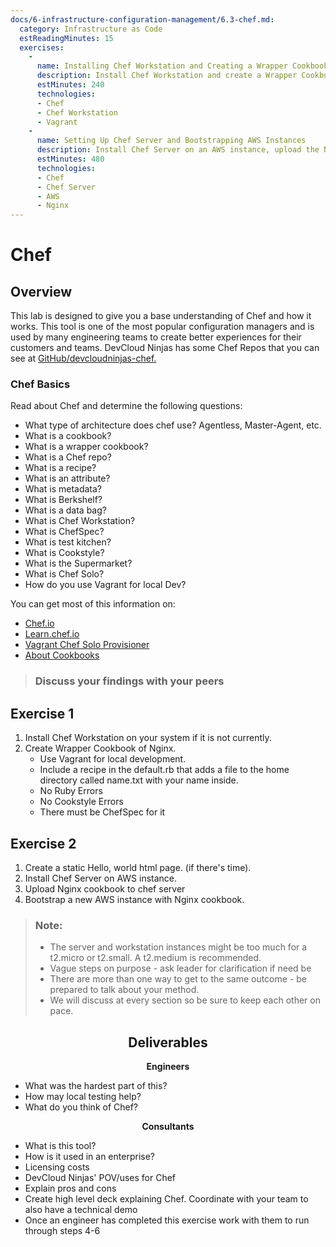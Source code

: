 ```yaml
---
docs/6-infrastructure-configuration-management/6.3-chef.md:
  category: Infrastructure as Code
  estReadingMinutes: 15
  exercises:
    -
      name: Installing Chef Workstation and Creating a Wrapper Cookbook
      description: Install Chef Workstation and create a Wrapper Cookbook for Nginx, including recipe development, local testing with Vagrant, and ensuring code quality.
      estMinutes: 240
      technologies:
      - Chef
      - Chef Workstation
      - Vagrant
    -
      name: Setting Up Chef Server and Bootstrapping AWS Instances
      description: Install Chef Server on an AWS instance, upload the Nginx cookbook to the server, and bootstrap a new AWS instance with the Nginx cookbook.
      estMinutes: 480
      technologies:
      - Chef
      - Chef Server
      - AWS
      - Nginx
---
```


# Chef

## Overview

This lab is designed to give you a base understanding of Chef and how it works. This tool is one of the most popular configuration managers and is used by many engineering teams to create better experiences for their customers and teams. DevCloud Ninjas has some Chef Repos that you can see at [GitHub/devcloudninjas-chef.](https://github.com/devcloudninjas-chef)

### Chef Basics

Read about Chef and determine the following questions:

- What type of architecture does chef use? Agentless, Master-Agent, etc.
- What is a cookbook?
- What is a wrapper cookbook?
- What is a Chef repo?
- What is a recipe?
- What is an attribute?
- What is metadata?
- What is Berkshelf?
- What is a data bag?
- What is Chef Workstation?
- What is ChefSpec?
- What is test kitchen?
- What is Cookstyle?
- What is the Supermarket?
- What is Chef Solo?
- How do you use Vagrant for local Dev?

You can get most of this information on:

- [Chef.io](https://www.chef.io/)
- [Learn.chef.io](https://learn.chef.io/)
- [Vagrant Chef Solo Provisioner](https://www.vagrantup.com/docs/provisioning/chef_solo.html)
- [About Cookbooks](https://docs.chef.io/cookbooks.html)

> ### Discuss your findings with your peers

## Exercise 1

1. Install Chef Workstation on your system if it is not currently.
2. Create Wrapper Cookbook of Nginx.
   - Use Vagrant for local development.
   - Include a recipe in the default.rb that adds a file to the home directory called name.txt with your name inside.
   - No Ruby Errors
   - No Cookstyle Errors
   - There must be ChefSpec for it

## Exercise 2

1. Create a static Hello, world html page. (if there's time).
2. Install Chef Server on AWS instance.
3. Upload Nginx cookbook to chef server
4. Bootstrap a new AWS instance with Nginx cookbook.

> ### Note:
>
> - The server and workstation instances might be too much for a t2.micro or t2.small. A t2.medium is recommended.
> - Vague steps on purpose - ask leader for clarification if need be
> - There are more than one way to get to the same outcome - be prepared to talk about your method.
> - We will discuss at every section so be sure to keep each other on pace.

<center>

## Deliverables

</center>

<div class="grid2"><div class="col">
<center>

**Engineers**

</center>

- What was the hardest part of this?
- How may local testing help?
- What do you think of Chef?

</div><div class="col">
<center>

**Consultants**

</center>

- What is this tool?
- How is it used in an enterprise?
- Licensing costs
- DevCloud Ninjas' POV/uses for Chef
- Explain pros and cons
- Create high level deck explaining Chef. Coordinate with your team to also have a technical demo
- Once an engineer has completed this exercise work with them to run through steps 4-6

</div></div>
